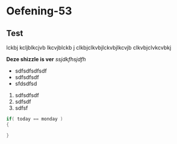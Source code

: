 # Oefening-53

## Test

lckbj kcljblkcjvb lkcvjblckb j
clkbjclkvbjlckvbjlkcvjb
clkvbjclvkcvbkj

**Deze shizzle is ver**
*ssjdkfhsjdfh*

* sdfsdfsdfsdf
* sdfsdfsdf
* sfdsdfsd

1. sdfsdfsdf
2. sdfsdf
3. sdfsf

```csharp
if( today == monday )
{

}
```
